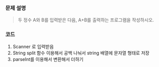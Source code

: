 ### 문제 설명
> 두 정수 A와 B를 입력받은 다음, A+B를 출력하는 프로그램을 작성하시오.

### 코드
1. Scanner 로 입력받음
2. String split 함수 이용해서 공백 나눠서 string 배열에 문자열 형태로 저장
3. parseInt를 이용해서 변환해서 더하기